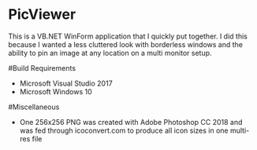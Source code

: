 # PicViewer

This is a VB.NET WinForm application that I quickly put together. I did this because I wanted a less cluttered look with borderless windows and the ability to pin an image at any location on a multi monitor setup.

#Build Requirements
- Microsoft Visual Studio 2017
- Microsoft Windows 10

#Miscellaneous
- One 256x256 PNG was created with Adobe Photoshop CC 2018 and was fed through icoconvert.com to produce all icon sizes in one multi-res file
